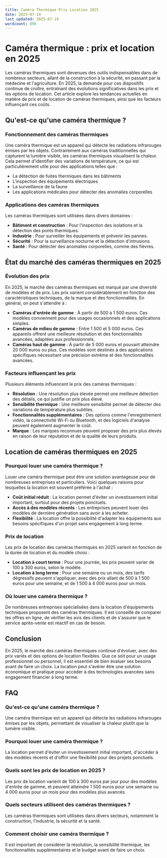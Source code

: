 ```yaml
---
title: Caméra Thermique Prix Location 2025
date: 2025-07-19
last_updated: 2025-07-19
wordcount: 895
---
```


# Caméra thermique : prix et location en 2025

Les caméras thermiques sont devenues des outils indispensables dans de nombreux secteurs, allant de la construction à la sécurité, en passant par la médecine et l'agriculture. En 2025, la demande pour ces dispositifs continue de croître, entraînant des évolutions significatives dans les prix et les options de location. Cet article explore les tendances actuelles en matière de prix et de location de caméras thermiques, ainsi que les facteurs influençant ces coûts.

## Qu'est-ce qu'une caméra thermique ?

### Fonctionnement des caméras thermiques

Une caméra thermique est un appareil qui détecte les radiations infrarouges émises par les objets. Contrairement aux caméras traditionnelles qui capturent la lumière visible, les caméras thermiques visualisent la chaleur. Cela permet d'identifier des variations de température, ce qui est particulièrement utile pour des applications telles que :

- La détection de fuites thermiques dans les bâtiments
- L'inspection des équipements électriques
- La surveillance de la faune
- Les applications médicales pour détecter des anomalies corporelles

### Applications des caméras thermiques

Les caméras thermiques sont utilisées dans divers domaines :

- **Bâtiment et construction** : Pour l'inspection des isolations et la détection des ponts thermiques.
- **Industrie** : Pour surveiller les équipements et prévenir les pannes.
- **Sécurité** : Pour la surveillance nocturne et la détection d'intrusions.
- **Santé** : Pour détecter des anomalies corporelles, comme des fièvres.

## État du marché des caméras thermiques en 2025

### Évolution des prix

En 2025, le marché des caméras thermiques est marqué par une diversité de modèles et de prix. Les prix varient considérablement en fonction des caractéristiques techniques, de la marque et des fonctionnalités. En général, on peut s'attendre à :

- **Caméras d'entrée de gamme** : À partir de 500 à 1 500 euros. Ces modèles conviennent pour des usages occasionnels et des applications simples.
- **Caméras de milieu de gamme** : Entre 1 500 et 5 000 euros. Ces appareils offrent une meilleure résolution et des fonctionnalités avancées, adaptées aux professionnels.
- **Caméras haut de gamme** : À partir de 5 000 euros et pouvant atteindre 20 000 euros ou plus. Ces modèles sont destinés à des applications spécifiques nécessitant une précision extrême et des fonctionnalités avancées.

### Facteurs influençant les prix

Plusieurs éléments influencent le prix des caméras thermiques :

- **Résolution** : Une résolution plus élevée permet une meilleure détection des détails, ce qui justifie un prix plus élevé.
- **Sensibilité thermique** : Une meilleure sensibilité permet de détecter des variations de température plus subtiles.
- **Fonctionnalités supplémentaires** : Des options comme l'enregistrement vidéo, la connectivité Wi-Fi ou Bluetooth, et des logiciels d'analyse peuvent également augmenter le coût.
- **Marque** : Les marques reconnues peuvent proposer des prix plus élevés en raison de leur réputation et de la qualité de leurs produits.

## Location de caméras thermiques en 2025

### Pourquoi louer une caméra thermique ?

Louer une caméra thermique peut être une solution avantageuse pour de nombreuses entreprises et particuliers. Voici quelques raisons pour lesquelles la location est souvent préférée à l'achat :

- **Coût initial réduit** : La location permet d'éviter un investissement initial important, surtout pour des projets ponctuels.
- **Accès à des modèles récents** : Les entreprises peuvent louer des modèles de dernière génération sans avoir à les acheter.
- **Flexibilité** : La location offre la possibilité d'adapter les équipements aux besoins spécifiques d'un projet sans engagement à long terme.

### Prix de location

Les prix de location des caméras thermiques en 2025 varient en fonction de la durée de location et du modèle choisi :

- **Location à court terme** : Pour une journée, les prix peuvent varier de 100 à 300 euros, selon le modèle.
- **Location à long terme** : Pour une semaine ou un mois, des tarifs dégressifs peuvent s'appliquer, avec des prix allant de 500 à 1 500 euros pour une semaine, et de 1 500 à 4 000 euros pour un mois.

### Où louer une caméra thermique ?

De nombreuses entreprises spécialisées dans la location d'équipements techniques proposent des caméras thermiques. Il est conseillé de comparer les offres en ligne, de vérifier les avis des clients et de s'assurer que le service après-vente est réactif en cas de besoin.

## Conclusion

En 2025, le marché des caméras thermiques continue d'évoluer, avec des prix variés et des options de location flexibles. Que ce soit pour un usage professionnel ou personnel, il est essentiel de bien évaluer ses besoins avant de faire un choix. La location peut s'avérer être une solution économique et pratique pour accéder à des technologies avancées sans engagement financier à long terme.

## FAQ

### Qu'est-ce qu'une caméra thermique ?

Une caméra thermique est un appareil qui détecte les radiations infrarouges émises par les objets, permettant de visualiser la chaleur plutôt que la lumière visible.

### Pourquoi louer une caméra thermique ?

La location permet d'éviter un investissement initial important, d'accéder à des modèles récents et d'offrir une flexibilité pour des projets ponctuels.

### Quels sont les prix de location en 2025 ?

Les prix de location varient de 100 à 300 euros par jour pour des modèles d'entrée de gamme, et peuvent atteindre 1 500 euros pour une semaine ou 4 000 euros pour un mois pour des modèles plus avancés.

### Quels secteurs utilisent des caméras thermiques ?

Les caméras thermiques sont utilisées dans divers secteurs, notamment la construction, l'industrie, la sécurité et la santé.

### Comment choisir une caméra thermique ?

Il est important de considérer la résolution, la sensibilité thermique, les fonctionnalités supplémentaires et le budget avant de faire un choix.